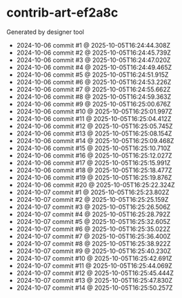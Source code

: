 # contrib-art-ef2a8c
Generated by designer tool
- 2024-10-06 commit #1 @ 2025-10-05T16:24:44.308Z
- 2024-10-06 commit #2 @ 2025-10-05T16:24:45.739Z
- 2024-10-06 commit #3 @ 2025-10-05T16:24:47.020Z
- 2024-10-06 commit #4 @ 2025-10-05T16:24:49.465Z
- 2024-10-06 commit #5 @ 2025-10-05T16:24:51.915Z
- 2024-10-06 commit #6 @ 2025-10-05T16:24:53.226Z
- 2024-10-06 commit #7 @ 2025-10-05T16:24:55.662Z
- 2024-10-06 commit #8 @ 2025-10-05T16:24:59.363Z
- 2024-10-06 commit #9 @ 2025-10-05T16:25:00.676Z
- 2024-10-06 commit #10 @ 2025-10-05T16:25:01.997Z
- 2024-10-06 commit #11 @ 2025-10-05T16:25:04.412Z
- 2024-10-06 commit #12 @ 2025-10-05T16:25:05.745Z
- 2024-10-06 commit #13 @ 2025-10-05T16:25:08.154Z
- 2024-10-06 commit #14 @ 2025-10-05T16:25:09.468Z
- 2024-10-06 commit #15 @ 2025-10-05T16:25:10.710Z
- 2024-10-06 commit #16 @ 2025-10-05T16:25:12.027Z
- 2024-10-06 commit #17 @ 2025-10-05T16:25:15.991Z
- 2024-10-06 commit #18 @ 2025-10-05T16:25:18.477Z
- 2024-10-06 commit #19 @ 2025-10-05T16:25:19.876Z
- 2024-10-06 commit #20 @ 2025-10-05T16:25:22.324Z
- 2024-10-07 commit #1 @ 2025-10-05T16:25:23.802Z
- 2024-10-07 commit #2 @ 2025-10-05T16:25:25.159Z
- 2024-10-07 commit #3 @ 2025-10-05T16:25:26.506Z
- 2024-10-07 commit #4 @ 2025-10-05T16:25:28.792Z
- 2024-10-07 commit #5 @ 2025-10-05T16:25:32.605Z
- 2024-10-07 commit #6 @ 2025-10-05T16:25:35.022Z
- 2024-10-07 commit #7 @ 2025-10-05T16:25:36.400Z
- 2024-10-07 commit #8 @ 2025-10-05T16:25:38.922Z
- 2024-10-07 commit #9 @ 2025-10-05T16:25:40.230Z
- 2024-10-07 commit #10 @ 2025-10-05T16:25:42.691Z
- 2024-10-07 commit #11 @ 2025-10-05T16:25:44.069Z
- 2024-10-07 commit #12 @ 2025-10-05T16:25:45.444Z
- 2024-10-07 commit #13 @ 2025-10-05T16:25:47.830Z
- 2024-10-07 commit #14 @ 2025-10-05T16:25:50.257Z
